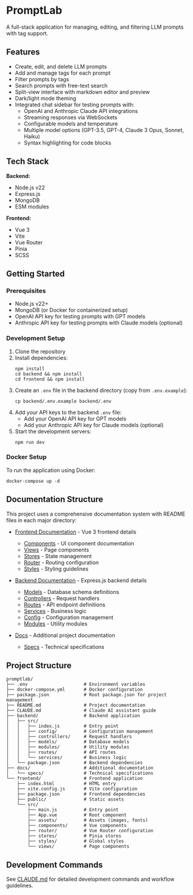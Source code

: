 # PromptLab

A full-stack application for managing, editing, and filtering LLM prompts with tag support.

## Features

- Create, edit, and delete LLM prompts
- Add and manage tags for each prompt
- Filter prompts by tags
- Search prompts with free-text search
- Split-view interface with markdown editor and preview
- Dark/light mode theming
- Integrated chat sidebar for testing prompts with:
  - OpenAI and Anthropic Claude API integrations
  - Streaming responses via WebSockets
  - Configurable models and temperature
  - Multiple model options (GPT-3.5, GPT-4, Claude 3 Opus, Sonnet, Haiku)
  - Syntax highlighting for code blocks

## Tech Stack

**Backend:**
- Node.js v22
- Express.js
- MongoDB
- ESM modules

**Frontend:**
- Vue 3
- Vite
- Vue Router
- Pinia
- SCSS

## Getting Started

### Prerequisites

- Node.js v22+
- MongoDB (or Docker for containerized setup)
- OpenAI API key for testing prompts with GPT models
- Anthropic API key for testing prompts with Claude models (optional)

### Development Setup

1. Clone the repository
2. Install dependencies:
   ```
   npm install
   cd backend && npm install
   cd frontend && npm install
   ```
3. Create an `.env` file in the backend directory (copy from `.env.example`):
   ```
   cp backend/.env.example backend/.env
   ```
4. Add your API keys to the backend `.env` file:
   - Add your OpenAI API key for GPT models
   - Add your Anthropic API key for Claude models (optional)
5. Start the development servers:
   ```
   npm run dev
   ```

### Docker Setup

To run the application using Docker:

```
docker-compose up -d
```

## Documentation Structure

This project uses a comprehensive documentation system with README files in each major directory:

- [Frontend Documentation](./frontend/README.md) - Vue 3 frontend details
  - [Components](./frontend/src/components/README.md) - UI component documentation
  - [Views](./frontend/src/views/README.md) - Page components
  - [Stores](./frontend/src/stores/README.md) - State management
  - [Router](./frontend/src/router/README.md) - Routing configuration
  - [Styles](./frontend/src/styles/README.md) - Styling guidelines

- [Backend Documentation](./backend/README.md) - Express.js backend details
  - [Models](./backend/src/models/README.md) - Database schema definitions
  - [Controllers](./backend/src/controllers/README.md) - Request handlers
  - [Routes](./backend/src/routes/README.md) - API endpoint definitions
  - [Services](./backend/src/services/README.md) - Business logic
  - [Config](./backend/src/config/README.md) - Configuration management
  - [Modules](./backend/src/modules/README.md) - Utility modules

- [Docs](./docs/README.md) - Additional project documentation
  - [Specs](./docs/specs/README.md) - Technical specifications

## Project Structure

```
promptlab/
├── .env                     # Environment variables
├── docker-compose.yml       # Docker configuration
├── package.json             # Root package.json for project management
├── README.md                # Project documentation
├── CLAUDE.md                # Claude AI assistant guide
├── backend/                 # Backend application
│   ├── src/
│   │   ├── index.js         # Entry point
│   │   ├── config/          # Configuration management
│   │   ├── controllers/     # Request handlers
│   │   ├── models/          # Database models
│   │   ├── modules/         # Utility modules
│   │   ├── routes/          # API routes
│   │   └── services/        # Business logic
│   └── package.json         # Backend dependencies
├── docs/                    # Additional documentation
│   └── specs/               # Technical specifications
└── frontend/                # Frontend application
    ├── index.html           # HTML entry
    ├── vite.config.js       # Vite configuration
    ├── package.json         # Frontend dependencies
    ├── public/              # Static assets
    └── src/
        ├── main.js          # Entry point
        ├── App.vue          # Root component
        ├── assets/          # Assets (images, fonts)
        ├── components/      # Vue components
        ├── router/          # Vue Router configuration
        ├── stores/          # Pinia stores
        ├── styles/          # Global styles
        └── views/           # Page components
```

## Development Commands

See [CLAUDE.md](./CLAUDE.md) for detailed development commands and workflow guidelines.
